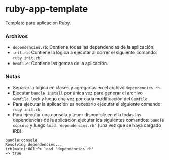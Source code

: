 # ruby-app-template
Template para aplicación Ruby.

### Archivos

- `dependencies.rb`: Contiene todas las dependencias de la aplicación.
- `init.rb`: Contiene la lógica a ejecutar al correr el siguiente comando: `ruby init.rb`.
- `Gemfile`: Contiene las gemas de la aplicación.

### Notas

- Separar la lógica en clases y agregarlas en el archivo `dependencies.rb`.
- Ejecutar `bundle install` por única vez para generar el archivo `Gemfile.lock` y luego una vez por cada modificación del `Gemfile`.
- Para ejecutar la aplicación es necesario ejecutar el siguiente comando: `ruby init.rb`.
- Para ejecutar una consola y tener disponible en ella todas las dependencias de la aplicación ejecutar los siguientes comandos: 
`bundle console` y luego `load 'dependencies.rb'` (una vez que se haya cargado IRB).

```
bundle console
Resolving dependencies...
irb(main):001:0> load 'dependencies.rb'
=> true
```
